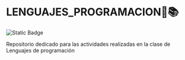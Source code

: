 # LENGUAJES_PROGRAMACION🐍📚
![Static Badge](https://img.shields.io/badge/python-3?style=social&logo=Python&logoColor=Blue)

Repositorio dedicado para las actividades realizadas en la clase de Lenguajes de programación
